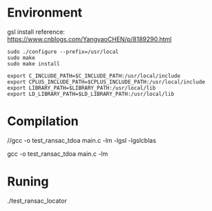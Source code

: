 # Environment
gsl install reference: https://www.cnblogs.com/YangyaoCHEN/p/8189290.html 
```
sudo ./configure --prefix=/usr/local
sudo make
sudo make install

export C_INCLUDE_PATH=$C_INCLUDE_PATH:/usr/local/include
export CPLUS_INCLUDE_PATH=$CPLUS_INCLUDE_PATH:/usr/local/include
export LIBRARY_PATH=$LIBRARY_PATH:/usr/local/lib
export LD_LIBRARY_PATH=$LD_LIBRARY_PATH:/usr/local/lib
```

# Compilation
//gcc -o test_ransac_tdoa main.c -lm -lgsl -lgslcblas

gcc -o test_ransac_tdoa main.c -lm

# Runing
./test_ransac_locator
